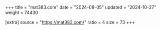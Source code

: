 +++
title = "mat383.com"
date = "2024-08-05"
updated = "2024-10-27"
weight = 74430

[extra]
source = "https://mat383.com/"
ratio = 4
size = 73
+++

